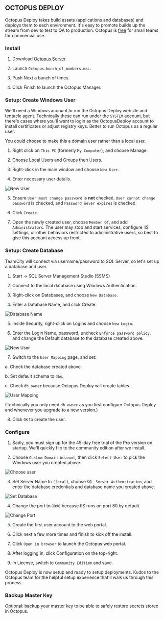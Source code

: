 ## OCTOPUS DEPLOY

Octopus Deploy takes build assets (applications and databases) and deploys them to each environment.  It's easy to promote builds up the stream from dev to test to QA to production.  Octopus is [free](https://octopus.com/purchase) for small teams for commercial use.


### Install


1. Download [Octopus Server](https://octopus.com/downloads).

2. Launch `Octopus.bunch_of_numbers.msi`.

3. Push Next a bunch of times.

4. Click Finish to launch the Octopus Manager.


### Setup: Create Windows User


We'll need a Windows account to run the Octopus Deploy website and tentacle agent.  Technically these can run under the `SYSTEM` account, but there's cases where you'll want to login as the OctopusDeploy account to install certificates or adjust registry keys.  Better to run Octopus as a regular user.

You could choose to make this a domain user rather than a local user.

1. Right click on `This PC` (formerly `My Computer`), and choose Manage.

2. Choose Local Users and Groups then Users.

3. Right-click in the main window and choose `New User`.

4. Enter necessary user details.

![New User](images/09-octopus-deploy/1-octopus-user.png)

5. Ensure `User must change password` is **not** checked, `User cannot change password` is checked, and `Password never expires` is checked.

6. Click `Create`.

7. Open the newly created user, choose `Member Of`, and add `Administrators`.  The user may stop and start services, configure IIS settings, or other behaviors restricted to administrative users, so best to give this account access up front.


### Setup: Create Database


TeamCity will connect via username/password to SQL Server, so let's set up a database and user.

1. Start -> SQL Server Management Studio (SSMS)

2. Connect to the local database using Windows Authentication.

3. Right-click on Databases, and choose `New Database`.

4. Enter a Database Name, and click Create.

![Database Name](images/09-octopus-deploy/2-new-database.png)

5. Inside Security, right-click on Logins and choose `New Login`.

6. Enter the Login Name, password, uncheck `Enforce password policy`, and change the Default database to the database created above.

![New User](images/09-octopus-deploy/3-database-user.png)

7. Switch to the `User Mapping` page, and set:

  a. Check the database created above.

  b. Set default schema to `dbo`.

  c. Check `db_owner` because Octopus Deploy will create tables.

![User Mapping](images/09-octopus-deploy/4-database-user-mapping.png)

(Technically you only need `db_owner` as you first configure Octopus Deploy and whenever you upgrade to a new version.)

8. Click `OK` to create the user.


### Configure


1. Sadly, you must sign up for the 45-day free trial of the Pro version on startup.  We'll quickly flip to the community edition after we install.

2. Choose `Custom Domain Account`, then click `Select User` to pick the Windows user you created above.

![Choose user](images/09-octopus-deploy/5-set-user.png)

3. Set Server Name to `(local)`, choose `SQL Server Authentication`, and enter the database credentials and database name you created above.

![Set Database](images/09-octopus-deploy/6-set-database.png)

4. Change the port to `8090` because IIS runs on port 80 by default.

![Change Port](images/09-octopus-deploy/7-change-port.png)

5. Create the first user account to the web portal.

6. Click next a few more times and finish to kick off the install.

7. Click `Open in browser` to launch the Octopus web portal.

8. After logging in, click Configuration on the top-right.

9. In License, switch to `Community Edition` and save.

Octopus Deploy is now setup and ready to setup deployments.  Kudos to the Octopus team for the helpful setup experience that'll walk us through this process.


### Backup Master Key

Optional: [backup your master key](https://octopus.com/docs/reference/security-and-encryption) to be able to safely restore secrets stored in Octopus.
